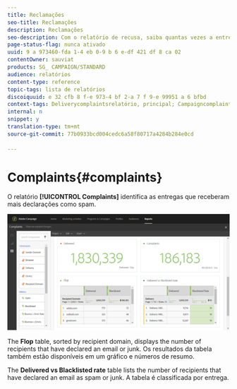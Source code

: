 ```yaml
---
title: Reclamações
seo-title: Reclamações
description: Reclamações
seo-description: Com o relatório de recusa, saiba quantas vezes a entrega foi declarada como spam.
page-status-flag: nunca ativado
uuid: 9 a 973460-fda 1-4 eb 0-9 b 6 e-df 421 df 8 ca 02
contentOwner: sauviat
products: SG_ CAMPAIGN/STANDARD
audience: relatórios
content-type: reference
topic-tags: lista de relatórios
discoiquuid: e 32 cfb 8 f-e 973-4 bf 2-a 7 f 9-e 99951 a 6 bfbd
context-tags: Deliverycomplaintsrelatório, principal; Campaigncomplaintsrelatório, principal; Programcompladesrelatório, principal
internal: n
snippet: y
translation-type: tm+mt
source-git-commit: 77b0933bcd004cedc6a58f80717a4284b284e0cd

---
```



# Complaints{#complaints}

O relatório **[!UICONTROL Complaints]** identifica as entregas que receberam mais declarações como spam.

![](assets/delivery_reports_complaints.png)

The **Flop** table, sorted by recipient domain, displays the number of recipients that have declared an email or junk. Os resultados da tabela também estão disponíveis em um gráfico e números de resumo.

The **Delivered vs Blacklisted rate** table lists the number of recipients that have declared an email as spam or junk. A tabela é classificada por entrega.
